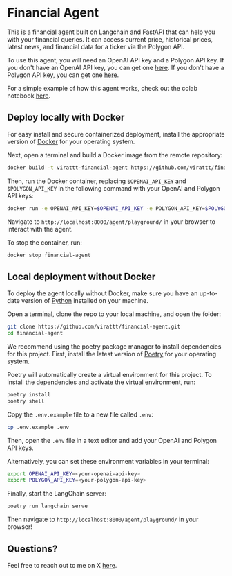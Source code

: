 # Financial Agent

This is a financial agent built on Langchain and FastAPI that can help you with your financial queries. It can access current price, historical prices, latest news, and financial data for a ticker via the Polygon API. 

To use this agent, you will need an OpenAI API key and a Polygon API key. If you don't have an OpenAI API key, you can get one [here](https://platform.openai.com/). If you don't have a Polygon API key, you can get one [here](https://polygon.io/).

For a simple example of how this agent works, check out the colab notebook [here](https://colab.research.google.com/gist/virattt/de0423a505f8c7e28f79aef541f6dce0/langchain-financial-agent.ipynb).

## Deploy locally with Docker

For easy install and secure containerized deployment, install the appropriate version of [Docker](https://www.docker.com/) for your operating system.

Next, open a terminal and build a Docker image from the remote repository:

```bash
docker build -t virattt-financial-agent https://github.com/virattt/financial-agent.git
```

Then, run the Docker container, replacing `$OPENAI_API_KEY` and `$POLYGON_API_KEY` in the following command with your OpenAI and Polygon API keys:

```bash
docker run -e OPENAI_API_KEY=$OPENAI_API_KEY -e POLYGON_API_KEY=$POLYGON_API_KEY -p 8000:8000 --name financial-agent -it virattt-financial-agent
```

Navigate to `http://localhost:8000/agent/playground/` in your browser to interact with the agent.

To stop the container, run:

```bash
docker stop financial-agent
```

## Local deployment without Docker

To deploy the agent locally without Docker, make sure you have an up-to-date version of [Python](https://www.python.org/downloads/) installed on your machine.

Open a terminal, clone the repo to your local machine, and open the folder:

```bash
git clone https://github.com/virattt/financial-agent.git
cd financial-agent
```

We recommend using the poetry package manager to install dependencies for this project. First, install the latest version of [Poetry](https://python-poetry.org/docs/#installation) for your operating system.

Poetry will automatically create a virtual environment for this project. To install the dependencies and activate the virtual environment, run:

```bash
poetry install
poetry shell
```

Copy the `.env.example` file to a new file called `.env`:

```bash
cp .env.example .env
```

Then, open the `.env` file in a text editor and add your OpenAI and Polygon API keys.

Alternatively, you can set these environment variables in your terminal:

```bash
export OPENAI_API_KEY=<your-openai-api-key>
export POLYGON_API_KEY=<your-polygon-api-key>
```

Finally, start the LangChain server:

```bash
poetry run langchain serve
```

Then navigate to `http://localhost:8000/agent/playground/` in your browser!

## Questions?

Feel free to reach out to me on X [here](https://twitter.com/virattt).
